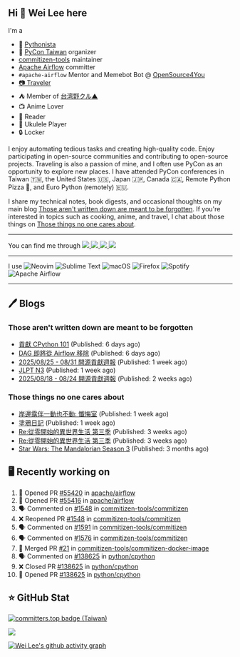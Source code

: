 ## Hi 👋 Wei Lee here

I'm a

* 🐍 [Pythonista](https://pycon-note.wei-lee.me/)
* 🐍 [PyCon Taiwan](https://tw.pycon.org/) organizer
* [commitizen-tools](https://github.com/commitizen-tools) maintainer
* [Apache Airflow](https://github.com/apache/airflow/) committer
* `#apache-airflow` Mentor and Memebot Bot @ [OpenSource4You](https://github.com/opensource4you/)
* [📷 Traveler](https://travlog.wei-lee.me/)
* ⛺ Member of [台湾野クル▲](https://twitter.com/Taiwannokuru)
* 📺 Anime Lover
* 📖 Reader
* 🎵 Ukulele Player
* 🔒 Locker

I enjoy automating tedious tasks and creating high-quality code. Enjoy participating in open-source communities and contributing to open-source projects. Traveling is also a passion of mine, and I often use PyCon as an opportunity to explore new places. I have attended PyCon conferences in Taiwan 🇹🇼, the United States 🇺🇸, Japan 🇯🇵, Canada 🇨🇦, Remote Python Pizza 🍕, and Euro Python (remotely) 🇪🇺.

I share my technical notes, book digests, and occasional thoughts on my main blog [Those aren't written down are meant to be forgotten](https://blog.wei-lee.me/). If you're interested in topics such as cooking, anime, and travel, I chat about those things on [Those things no one cares about](https://travlog.wei-lee.me/).


---

<p align="left">
You can find me through
  <a href="https://in.linkedin.com/in/clleew" target="blank">
    <img src="https://img.shields.io/badge/LinkedIn-0077B5?style=for-the-badge&logo=linkedin&logoColor=white" />
  </a>
  <a href="https://twitter.com/clleew" target="blank">
    <img src="https://img.shields.io/badge/Twitter-1DA1F2?style=for-the-badge&logo=twitter&logoColor=white" />
  </a>
  <a href="https://github.com/Lee-W/" target="blank">
    <img src="https://img.shields.io/badge/GitHub-100000?style=for-the-badge&logo=github&logoColor=white" />
  </a>
  <img src="https://img.shields.io/mastodon/follow/109323826846876448?domain=mtd.pythonasia.org" />
</p>

---

I use ![Neovim](https://img.shields.io/badge/NeoVim-%2357A143.svg?&style=for-the-badge&logo=neovim&logoColor=white) ![Sublime Text](https://img.shields.io/badge/sublime_text-%23575757.svg?style=for-the-badge&logo=sublime-text&logoColor=important) ![macOS](https://img.shields.io/badge/mac%20os-000000?style=for-the-badge&logo=macos&logoColor=F0F0F0) ![Firefox](https://img.shields.io/badge/Firefox-FF7139?style=for-the-badge&logo=Firefox-Browser&logoColor=white) ![Spotify](https://img.shields.io/badge/Spotify-1ED760?style=for-the-badge&logo=spotify&logoColor=white) ![Apache Airflow](https://img.shields.io/badge/Apache%20Airflow-017CEE?style=for-the-badge&logo=Apache%20Airflow&logoColor=white)

---


## 🖊️ Blogs

### Those aren't written down are meant to be forgotten

* [貢獻 CPython 101](https://blog.wei-lee.me/posts/tech/2025/09/contribute-to-cpython-your-first-step) (Published: 6 days ago)
* [DAG 即將從 Airflow 移除](https://blog.wei-lee.me/posts/tech/2025/09/removing-DAG-from-airflow) (Published: 6 days ago)
* [2025/08/25 - 08/31 開源貢獻週報](https://blog.wei-lee.me/posts/tech/2025/09/2025-08-25-08-31-open-source-report) (Published: 1 week ago)
* [JLPT N3](https://blog.wei-lee.me/posts/gossiping/2025/08/JLPT-N3) (Published: 1 week ago)
* [2025/08/18 - 08/24 開源貢獻週報](https://blog.wei-lee.me/posts/tech/2025/08/2025-08-18-08-24-open-source-report) (Published: 2 weeks ago)

### Those things no one cares about
 
 * [岸邊露伴一動也不動: 懺悔室](https://travlog.wei-lee.me/posts/review/2025/09/thus-spoke-kjishibe-rohan-at-a-confessional) (Published: 1 week ago)
 * [塗鴉日記](https://travlog.wei-lee.me/posts/review/2025/08/kakukakujikajika) (Published: 1 week ago)
 * [Re:從零開始的異世界生活 第三季](https://travlog.wei-lee.me/posts/review/2025/08/star-wars-the-mandalorian-season-3) (Published: 3 weeks ago)
 * [Re:從零開始的異世界生活 第三季](https://travlog.wei-lee.me/posts/review/2025/08/star-wars-the-mandalorian-season-3) (Published: 3 weeks ago)
 * [Star Wars: The Mandalorian Season 3](https://travlog.wei-lee.me/posts/review/2025/05/star-wars-the-mandalorian-season-3) (Published: 3 months ago)

## 🖥️ Recently working on

1. 💪 Opened PR [#55420](https://github.com/apache/airflow/pull/55420) in [apache/airflow](https://github.com/apache/airflow)
2. 💪 Opened PR [#55416](https://github.com/apache/airflow/pull/55416) in [apache/airflow](https://github.com/apache/airflow)
3. 🗣 Commented on [#1548](https://github.com/commitizen-tools/commitizen/pull/1548#issuecomment-3270978059) in [commitizen-tools/commitizen](https://github.com/commitizen-tools/commitizen)
4. ❌ Reopened PR [#1548](https://github.com/commitizen-tools/commitizen/pull/1548) in [commitizen-tools/commitizen](https://github.com/commitizen-tools/commitizen)
5. 🗣 Commented on [#1591](https://github.com/commitizen-tools/commitizen/pull/1591#issuecomment-3270971143) in [commitizen-tools/commitizen](https://github.com/commitizen-tools/commitizen)
6. 🗣 Commented on [#1576](https://github.com/commitizen-tools/commitizen/pull/1576#issuecomment-3270968628) in [commitizen-tools/commitizen](https://github.com/commitizen-tools/commitizen)
7. 🎉 Merged PR [#21](https://github.com/commitizen-tools/commitizen-docker-image/pull/21) in [commitizen-tools/commitizen-docker-image](https://github.com/commitizen-tools/commitizen-docker-image)
8. 🗣 Commented on [#138625](https://github.com/python/cpython/pull/138625#issuecomment-3263892994) in [python/cpython](https://github.com/python/cpython)
9. ❌ Closed PR [#138625](https://github.com/python/cpython/pull/138625) in [python/cpython](https://github.com/python/cpython)
10. 💪 Opened PR [#138625](https://github.com/python/cpython/pull/138625) in [python/cpython](https://github.com/python/cpython)


## ⭐ GitHub Stat

[![committers.top badge (Taiwan)](https://user-badge.committers.top/taiwan_public/Lee-W.svg)](https://user-badge.committers.top/taiwan_public/Lee-W)

[![](https://github-readme-stats.vercel.app/api?username=Lee-W&show_icons=true&hide_title=true&cache_seconds=86400)](https://github.com/anuraghazra/github-readme-stats)

[![Wei Lee's github activity graph](https://github-readme-activity-graph.vercel.app/graph?username=Lee-W&theme=dracula)](https://github.com/ashutosh00710/github-readme-activity-graph)
